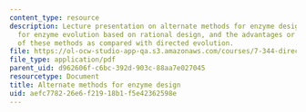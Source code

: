 ```yaml
---
content_type: resource
description: Lecture presentation on alternate methods for enzyme design, approaches
  for enzyme evolution based on rational design, and the advantages or disadvantages
  of these methods as compared with directed evolution.
file: https://ol-ocw-studio-app-qa.s3.amazonaws.com/courses/7-344-directed-evolution-engineering-biocatalysts-spring-2008/aefc778226e6f21918b1f5e42362598e_ses13_slides.pdf
file_type: application/pdf
parent_uid: d962606f-c6bc-392d-903c-88aa7e027045
resourcetype: Document
title: Alternate methods for enzyme design
uid: aefc7782-26e6-f219-18b1-f5e42362598e
---
```


